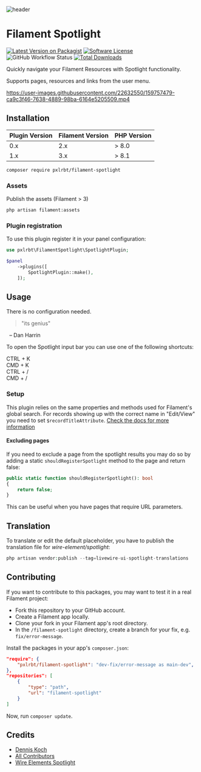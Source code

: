 <div class="filament-hidden">
    
![header](./.github/resources/pxlrbt-spotlight.png)
</div>

# Filament Spotlight

<div class="filament-hidden">
    
[![Latest Version on Packagist](https://img.shields.io/packagist/v/pxlrbt/filament-spotlight.svg?include_prereleases)](https://packagist.org/packages/pxlrbt/filament-spotlight)
[![Software License](https://img.shields.io/badge/license-MIT-brightgreen.svg)](LICENSE.md)
![GitHub Workflow Status](https://img.shields.io/github/actions/workflow/status/pxlrbt/filament-spotlight/code-style.yml?branch=main&label=Code%20style&style=flat-square)
[![Total Downloads](https://img.shields.io/packagist/dt/pxlrbt/filament-spotlight.svg)](https://packagist.org/packages/pxlrbt/filament-spotlight)

</div>

Quickly navigate your Filament Resources with Spotlight functionality.

Supports pages, resources and links from the user menu.

<div class="filament-hidden">
    
https://user-images.githubusercontent.com/22632550/159757479-ca9c3f46-7638-4889-98ba-6164e5205509.mp4

</div>


## Installation


| Plugin Version | Filament Version | PHP Version |
|----------------|-----------------|-------------|
| 0.x            | 2.x   | \> 8.0      |
| 1.x            | 3.x             | \> 8.1      |


```bash
composer require pxlrbt/filament-spotlight
```

### Assets

Publish the assets (Filament > 3)

```bash
php artisan filament:assets
```

### Plugin registration

To use this plugin register it in your panel configuration:

```php
use pxlrbt\FilamentSpotlight\SpotlightPlugin;

$panel
    ->plugins([
        SpotlightPlugin::make(),
    ]);
```

## Usage

There is no configuration needed.

> "its genius"

  – Dan Harrin

To open the Spotlight input bar you can use one of the following shortcuts:

CTRL + K  
CMD + K  
CTRL + /  
CMD + /  

### Setup

This plugin relies on the same properties and methods used for Filament's global search. For records showing up with the correct name in "Edit/View" you need to set `$recordTitleAttribute`. [Check the docs for more information](https://filamentphp.com/docs/2.x/admin/resources/global-search)

#### Excluding pages

If you need to exclude a page from the spotlight results you may do so by adding a static `shouldRegisterSpotlight` method to the page and return false:

```php
public static function shouldRegisterSpotlight(): bool
{
    return false;
}
```

This can be useful when you have pages that require URL parameters.

## Translation

To translate or edit the default placeholder, you have to publish the translation file for *wire-element/spotlight*: 

```php
php artisan vendor:publish --tag=livewire-ui-spotlight-translations
```



## Contributing

If you want to contribute to this packages, you may want to test it in a real Filament project:

- Fork this repository to your GitHub account.
- Create a Filament app locally.
- Clone your fork in your Filament app's root directory.
- In the `/filament-spotlight` directory, create a branch for your fix, e.g. `fix/error-message`.

Install the packages in your app's `composer.json`:

```json
"require": {
    "pxlrbt/filament-spotlight": "dev-fix/error-message as main-dev",
},
"repositories": [
    {
        "type": "path",
        "url": "filament-spotlight"
    }
]
```

Now, run `composer update`.

## Credits
- [Dennis Koch](https://github.com/pxlrbt)
- [All Contributors](../../contributors)
- [Wire Elements Spotlight](https://github.com/wire-elements/spotlight)
